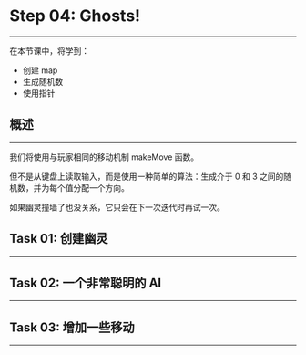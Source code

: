 # Step 04: Ghosts!

---

在本节课中，将学到：
* 创建 map
* 生成随机数
* 使用指针


## 概述

---

我们将使用与玩家相同的移动机制 makeMove 函数。

但不是从键盘上读取输入，而是使用一种简单的算法：生成介于 0 和 3 之间的随机数，并为每个值分配一个方向。

如果幽灵撞墙了也没关系，它只会在下一次迭代时再试一次。


## Task 01: 创建幽灵

---


## Task 02: 一个非常聪明的 AI

---

## Task 03: 增加一些移动

---
